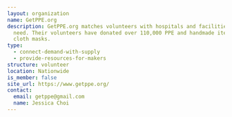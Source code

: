 ```yaml
---
layout: organization
name: GetPPE.org
description: GetPPE.org matches volunteers with hospitals and facilities in
  need. Their volunteers have donated over 110,000 PPE and handmade items like
  cloth masks.
type:
  - connect-demand-with-supply
  - provide-resources-for-makers
structure: volunteer
location: Nationwide
is_member: false
site_url: https://www.getppe.org/
contact:
  email: getppe@gmail.com
  name: Jessica Choi
---
```

